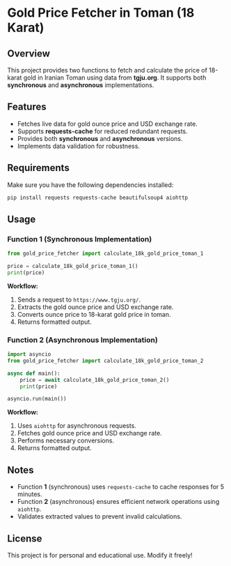 # Gold Price Fetcher in Toman (18 Karat)

## Overview

This project provides two functions to fetch and calculate the price of 18-karat gold in Iranian Toman using data from **tgju.org**. It supports both **synchronous** and **asynchronous** implementations.

## Features

- Fetches live data for gold ounce price and USD exchange rate.
- Supports **requests-cache** for reduced redundant requests.
- Provides both **synchronous** and **asynchronous** versions.
- Implements data validation for robustness.

## Requirements

Make sure you have the following dependencies installed:

```bash
pip install requests requests-cache beautifulsoup4 aiohttp
```

## Usage

### **Function 1 (Synchronous Implementation)**

```python
from gold_price_fetcher import calculate_18k_gold_price_toman_1

price = calculate_18k_gold_price_toman_1()
print(price)
```

**Workflow:**

1. Sends a request to `https://www.tgju.org/`.
2. Extracts the gold ounce price and USD exchange rate.
3. Converts ounce price to 18-karat gold price in toman.
4. Returns formatted output.

### **Function 2 (Asynchronous Implementation)**

```python
import asyncio
from gold_price_fetcher import calculate_18k_gold_price_toman_2

async def main():
    price = await calculate_18k_gold_price_toman_2()
    print(price)

asyncio.run(main())
```

**Workflow:**

1. Uses `aiohttp` for asynchronous requests.
2. Fetches gold ounce price and USD exchange rate.
3. Performs necessary conversions.
4. Returns formatted output.

## Notes

- Function **1** (synchronous) uses `requests-cache` to cache responses for 5 minutes.
- Function **2** (asynchronous) ensures efficient network operations using `aiohttp`.
- Validates extracted values to prevent invalid calculations.

## License

This project is for personal and educational use. Modify it freely!
